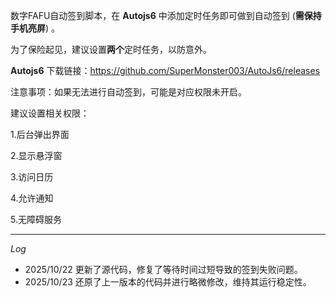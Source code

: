 数字FAFU自动签到脚本，在 **Autojs6**
中添加定时任务即可做到自动签到 (**需保持手机亮屏**) 。

为了保险起见，建议设置**两个**定时任务，以防意外。

**Autojs6** 下载链接：https://github.com/SuperMonster003/AutoJs6/releases

注意事项：如果无法进行自动签到，可能是对应权限未开启。

建议设置相关权限：

1.后台弹出界面

2.显示悬浮窗

3.访问日历

4.允许通知

5.无障碍服务

---

*Log*

* 2025/10/22 更新了源代码，修复了等待时间过短导致的签到失败问题。
* 2025/10/23 还原了上一版本的代码并进行略微修改，维持其运行稳定性。
